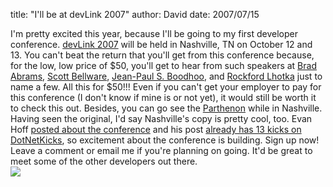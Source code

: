 
title: "I'll be at devLink 2007"
author: David
date: 2007/07/15

I'm pretty excited this year, because I'll be going to my first developer conference. [devLink 2007](http://www.devlink.net/) will be held in Nashville, TN on October 12 and 13. You can't beat the return that you'll get from this conference because, for the low, low price of $50, you'll get to hear from such speakers at [Brad Abrams](http://blogs.msdn.com/brada/default.aspx), [Scott Bellware](http://codebetter.com/blogs/scott.bellware/default.aspx), [Jean-Paul S. Boodhoo](http://codebetter.com/blogs/jean-paul_boodhoo/default.aspx), and [Rockford Lhotka](http://www.lhotka.net/weblog/) just to name a few. All this for $50!!! 
Even if you can't get your employer to pay for this conference (I don't know if mine is or not yet), it would still be worth it to check this out. Besides, you can go see the [Parthenon](http://www.nashville.gov/parthenon/) while in Nashville. Having seen the original, I'd say Nashville's copy is pretty cool, too. 
Evan Hoff [posted about the conference](http://evanhoff.com/archive/2007/07/07/29.aspx) and his post [already has 13 kicks on DotNetKicks](http://www.dotnetkicks.com/community/DevLink_2007_A_world_class_conference_you_can_afford), so excitement about the conference is building. Sign up now! 
Leave a comment or email me if you're planning on going. It'd be great to meet some of the other developers out there.  
[<img src="http://www.devlink.net/Portals/0/devLinkBeThere.gif" border="0">](http://www.devlink.net/)
